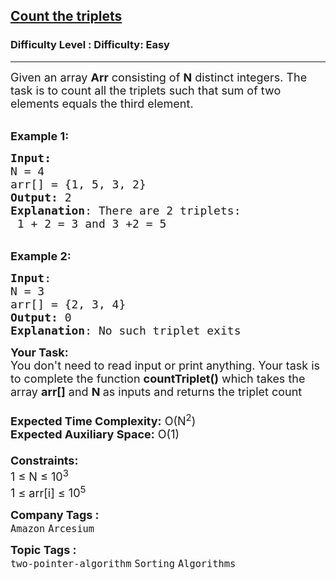 <h2><a href="https://www.geeksforgeeks.org/problems/count-the-triplets4615/1?page=1&company=Amazon,Google&difficulty=Easy,Medium&status=unsolved&sortBy=submissions">Count the triplets</a></h2><h3>Difficulty Level : Difficulty: Easy</h3><hr><div class="problems_problem_content__Xm_eO"><div><span style="font-size: 18px;">Given an array <strong>Arr</strong> consisting of <strong>N</strong> distinct integers. The task is to count all the triplets such that sum of two elements equals the third element.</span></div>
<div>&nbsp;</div>
<p><span style="font-size: 18px;"><strong>Example 1:</strong> </span></p>
<pre><span style="font-size: 18px;"><strong>Input:</strong> </span>
<span style="font-size: 18px;">N = 4<span style="font-size: 18px;"> </span></span>
<span style="font-size: 18px;"><span style="font-size: 18px;">arr[] = {1, 5, 3, 2}</span></span>
<span style="font-size: 18px;"><span style="font-size: 18px;"><strong>Output:</strong> 2 </span></span>
<span style="font-size: 18px;"><span style="font-size: 18px;"><strong>Explanation</strong>: There are 2 triplets:
 1 + 2 = 3 and 3 +2 = 5</span></span></pre>
<p><br><span style="font-size: 18px;"><span style="font-size: 18px;"><strong>Example 2:</strong> </span></span></p>
<pre><span style="font-size: 18px;"><span style="font-size: 18px;"><strong>Input</strong>: </span></span><span style="font-size: 18px;"><span style="font-size: 18px;"><span style="font-size: 18px;">
N = 3
arr[] = {2, 3, 4}
<strong>Output:</strong> 0
<strong>Explanation</strong>: No such triplet exits</span></span></span></pre>
<p><span style="font-size: 18px;"><span style="font-size: 18px;"><span style="font-size: 18px;"><strong>Your Task:&nbsp;&nbsp;</strong><br>You don't need to read input or print anything. Your task is to complete the function <strong>countTriplet()</strong>&nbsp;which takes the array <strong>arr[]</strong> and <strong>N</strong><strong> </strong>as inputs and returns the triplet count</span><br><br><span style="font-size: 18px;"><strong>Expected Time Complexity:</strong> O(N<sup>2</sup>)<br><strong>Expected Auxiliary Space:</strong> O(1)</span><br><br><span style="font-size: 18px;"><strong>Constraints:</strong><br>1 ≤ N ≤ 10<sup>3</sup><br>1 ≤ arr[i] ≤ 10<sup>5</sup></span></span></span></p></div><p><span style=font-size:18px><strong>Company Tags : </strong><br><code>Amazon</code>&nbsp;<code>Arcesium</code>&nbsp;<br><p><span style=font-size:18px><strong>Topic Tags : </strong><br><code>two-pointer-algorithm</code>&nbsp;<code>Sorting</code>&nbsp;<code>Algorithms</code>&nbsp;